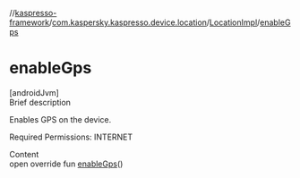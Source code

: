 //[kaspresso-framework](../../index.md)/[com.kaspersky.kaspresso.device.location](../index.md)/[LocationImpl](index.md)/[enableGps](enable-gps.md)



# enableGps  
[androidJvm]  
Brief description  




Enables GPS on the device.



Required Permissions: INTERNET



  
Content  
open override fun [enableGps](enable-gps.md)()  



